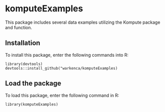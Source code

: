 # komputeExamples

This package includes several data examples utilizing the Kompute package and function.

## Installation

To install this package, enter the following commands into R:

```{r}
library(devtools)
devtools::install_github("warkenca/komputeExamples)
```

## Load the package

To load this package, enter the following command in R:

```{r}
library(komputeExamples)
```



